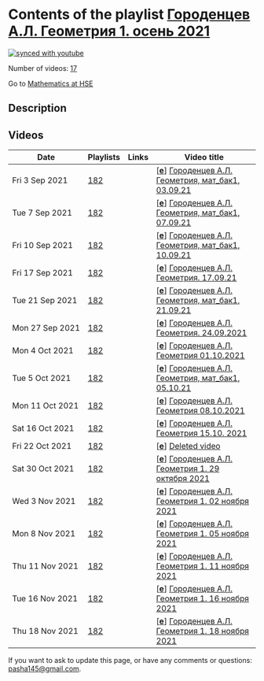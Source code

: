 # Contents of the playlist [Городенцев А.Л. Геометрия 1. осень 2021](https://www.youtube.com/playlist?list=PLq3E5oubNNoAE12njuVVmmAgvwDRbfczj)

[![synced with youtube](https://img.shields.io/github/last-commit/mathphysschool/mathphysschool.github.io/autoupdate1?label=synced%20with%20youtube)](https://github.com/mathphysschool/mathphysschool.github.io/commits/autoupdate1)

Number of videos: [17](#videos)

Go to [Mathematics at HSE](../README.md)

## Description



## Videos

|Date|Playlists|Links|Video title|
|---|---|---|---|
| Fri&nbsp;3&nbsp;Sep&nbsp;2021 | [182](../playlists/182 "Городенцев А.Л. Геометрия 1. осень 2021") |  | [[**e**](https://studio.youtube.com/video/-L8P3au4V68/edit "Edit")] [Городенцев А.Л.  Геометрия, мат&#95;бак1, 03.09.21](https://www.youtube.com/watch?v=-L8P3au4V68&list=PLq3E5oubNNoAE12njuVVmmAgvwDRbfczj) |
| Tue&nbsp;7&nbsp;Sep&nbsp;2021 | [182](../playlists/182 "Городенцев А.Л. Геометрия 1. осень 2021") |  | [[**e**](https://studio.youtube.com/video/vu811Pv7jC4/edit "Edit")] [Городенцев А.Л. Геометрия, мат&#95;бак1, 07.09.21](https://www.youtube.com/watch?v=vu811Pv7jC4&list=PLq3E5oubNNoAE12njuVVmmAgvwDRbfczj) |
| Fri&nbsp;10&nbsp;Sep&nbsp;2021 | [182](../playlists/182 "Городенцев А.Л. Геометрия 1. осень 2021") |  | [[**e**](https://studio.youtube.com/video/LOqORbON26E/edit "Edit")] [Городенцев А.Л. Геометрия, мат&#95;бак1, 10.09.21](https://www.youtube.com/watch?v=LOqORbON26E&list=PLq3E5oubNNoAE12njuVVmmAgvwDRbfczj "начало лекции отсутствует: преподаватель не включил запись") |
| Fri&nbsp;17&nbsp;Sep&nbsp;2021 | [182](../playlists/182 "Городенцев А.Л. Геометрия 1. осень 2021") |  | [[**e**](https://studio.youtube.com/video/1FLXC9IAWEg/edit "Edit")] [Городенцев А.Л. Геометрия.  17.09.21](https://www.youtube.com/watch?v=1FLXC9IAWEg&list=PLq3E5oubNNoAE12njuVVmmAgvwDRbfczj) |
| Tue&nbsp;21&nbsp;Sep&nbsp;2021 | [182](../playlists/182 "Городенцев А.Л. Геометрия 1. осень 2021") |  | [[**e**](https://studio.youtube.com/video/FhR78M5FqtY/edit "Edit")] [Городенцев А.Л. Геометрия, мат&#95;бак1, 21.09.21](https://www.youtube.com/watch?v=FhR78M5FqtY&list=PLq3E5oubNNoAE12njuVVmmAgvwDRbfczj) |
| Mon&nbsp;27&nbsp;Sep&nbsp;2021 | [182](../playlists/182 "Городенцев А.Л. Геометрия 1. осень 2021") |  | [[**e**](https://studio.youtube.com/video/r7yUxVJynXY/edit "Edit")] [Городенцев А.Л. Геометрия. 24.09.2021](https://www.youtube.com/watch?v=r7yUxVJynXY&list=PLq3E5oubNNoAE12njuVVmmAgvwDRbfczj "БАКАЛАВРИАТ 2021/2022&#013;Геометрия&#013;Курс обязательный  - Математика&#013;Факультет математики&#013;1-й курс, 1 модуль&#013;Городенцев Алексей Львович") |
| Mon&nbsp;4&nbsp;Oct&nbsp;2021 | [182](../playlists/182 "Городенцев А.Л. Геометрия 1. осень 2021") |  | [[**e**](https://studio.youtube.com/video/BivA1N45sO0/edit "Edit")] [Городенцев А.Л. Геометрия  01.10.2021](https://www.youtube.com/watch?v=BivA1N45sO0&list=PLq3E5oubNNoAE12njuVVmmAgvwDRbfczj) |
| Tue&nbsp;5&nbsp;Oct&nbsp;2021 | [182](../playlists/182 "Городенцев А.Л. Геометрия 1. осень 2021") |  | [[**e**](https://studio.youtube.com/video/ZPPE_NdiQes/edit "Edit")] [Городенцев А.Л. Геометрия, мат&#95;бак1, 05.10.21](https://www.youtube.com/watch?v=ZPPE_NdiQes&list=PLq3E5oubNNoAE12njuVVmmAgvwDRbfczj) |
| Mon&nbsp;11&nbsp;Oct&nbsp;2021 | [182](../playlists/182 "Городенцев А.Л. Геометрия 1. осень 2021") |  | [[**e**](https://studio.youtube.com/video/joeqn85-HDI/edit "Edit")] [Городенцев А.Л. Геометрия 08.10.2021](https://www.youtube.com/watch?v=joeqn85-HDI&list=PLq3E5oubNNoAE12njuVVmmAgvwDRbfczj "БАКАЛАВРИАТ 2021/2022&#013;Геометрия&#013;Курс обязательный (Математика)&#013;Факультет математики&#013;1-й курс, 1-4 модуль&#013;Формат изучения: без онлайн-курса&#013;Городенцев Алексей Львович") |
| Sat&nbsp;16&nbsp;Oct&nbsp;2021 | [182](../playlists/182 "Городенцев А.Л. Геометрия 1. осень 2021") |  | [[**e**](https://studio.youtube.com/video/Q4N4-7ssD7s/edit "Edit")] [Городенцев А.Л. Геометрия 15.10. 2021](https://www.youtube.com/watch?v=Q4N4-7ssD7s&list=PLq3E5oubNNoAE12njuVVmmAgvwDRbfczj) |
| Fri&nbsp;22&nbsp;Oct&nbsp;2021 | [182](../playlists/182 "Городенцев А.Л. Геометрия 1. осень 2021") |  | [[**e**](https://studio.youtube.com/video/T9xuX5ciM7Q/edit "Edit")] [Deleted video](https://www.youtube.com/watch?v=T9xuX5ciM7Q&list=PLq3E5oubNNoAE12njuVVmmAgvwDRbfczj "This video is unavailable.") |
| Sat&nbsp;30&nbsp;Oct&nbsp;2021 | [182](../playlists/182 "Городенцев А.Л. Геометрия 1. осень 2021") |  | [[**e**](https://studio.youtube.com/video/TXgb9CqBblI/edit "Edit")] [Городенцев А.Л. Геометрия 1. 29 октября 2021](https://www.youtube.com/watch?v=TXgb9CqBblI&list=PLq3E5oubNNoAE12njuVVmmAgvwDRbfczj) |
| Wed&nbsp;3&nbsp;Nov&nbsp;2021 | [182](../playlists/182 "Городенцев А.Л. Геометрия 1. осень 2021") |  | [[**e**](https://studio.youtube.com/video/KIDEf7ppAZM/edit "Edit")] [Городенцев А.Л. Геометрия 1. 02 ноября 2021](https://www.youtube.com/watch?v=KIDEf7ppAZM&list=PLq3E5oubNNoAE12njuVVmmAgvwDRbfczj) |
| Mon&nbsp;8&nbsp;Nov&nbsp;2021 | [182](../playlists/182 "Городенцев А.Л. Геометрия 1. осень 2021") |  | [[**e**](https://studio.youtube.com/video/uw5IC_0CvWU/edit "Edit")] [Городенцев А.Л. Геометрия 1. 05 ноября 2021](https://www.youtube.com/watch?v=uw5IC_0CvWU&list=PLq3E5oubNNoAE12njuVVmmAgvwDRbfczj) |
| Thu&nbsp;11&nbsp;Nov&nbsp;2021 | [182](../playlists/182 "Городенцев А.Л. Геометрия 1. осень 2021") |  | [[**e**](https://studio.youtube.com/video/HCnOZAUoLMc/edit "Edit")] [Городенцев А.Л. Геометрия 1. 11 ноября 2021](https://www.youtube.com/watch?v=HCnOZAUoLMc&list=PLq3E5oubNNoAE12njuVVmmAgvwDRbfczj) |
| Tue&nbsp;16&nbsp;Nov&nbsp;2021 | [182](../playlists/182 "Городенцев А.Л. Геометрия 1. осень 2021") |  | [[**e**](https://studio.youtube.com/video/AXkAFX_KDhg/edit "Edit")] [Городенцев А.Л. Геометрия 1. 16 ноября 2021](https://www.youtube.com/watch?v=AXkAFX_KDhg&list=PLq3E5oubNNoAE12njuVVmmAgvwDRbfczj) |
| Thu&nbsp;18&nbsp;Nov&nbsp;2021 | [182](../playlists/182 "Городенцев А.Л. Геометрия 1. осень 2021") |  | [[**e**](https://studio.youtube.com/video/-fDDQ5-1-kA/edit "Edit")] [Городенцев А.Л. Геометрия 1. 18 ноября 2021](https://www.youtube.com/watch?v=-fDDQ5-1-kA&list=PLq3E5oubNNoAE12njuVVmmAgvwDRbfczj) |


 If you want to ask to update this page, or have any comments or questions: <pasha145@gmail.com>.